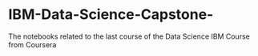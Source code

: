 # IBM-Data-Science-Capstone-
The notebooks related to the last course of the Data Science IBM Course from Coursera
